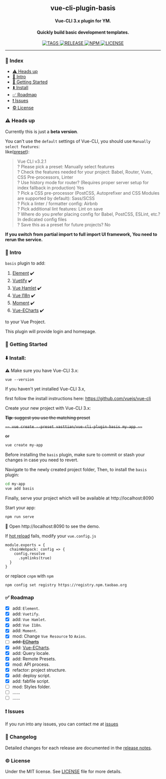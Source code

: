 <!-- ## vue-cli-plugin-basis -->
<h2 align="center">vue-cli-plugin-basis</h2>
<p align="center">
  <h4 align="center">Vue-CLI 3.x plugin for YM.</h4>
  <h4 align="center">Quickly build basic development templates.</h4>
</p>

<p align="center">
  <a href="https://github.com/vasttian/vue-cli-plugin-basis/tags">
    <img src="https://img.shields.io/github/tag-date/vasttian/vue-cli-plugin-basis.svg" alt="TAGS">
  </a>
  <a href="https://github.com/vasttian/vue-cli-plugin-basis/releases">
    <img src="https://img.shields.io/github/release/vasttian/vue-cli-plugin-basis.svg" alt="RELEASE">
  </a>
  <a href="https://www.npmjs.com/package/vue-cli-plugin-basis">
    <img src="https://img.shields.io/npm/v/vue-cli-plugin-basis.svg" alt="NPM">
  </a>
  <a href="https://github.com/vasttian/vue-cli-plugin-basis/blob/master/LICENSE">
    <img src="https://img.shields.io/github/license/mashape/apistatus.svg" alt="LICENSE">
  </a>
</p>

<!-- [![npm](https://img.shields.io/npm/v/vue-cli-plugin-basis.svg)](https://www.npmjs.com/package/vue-cli-plugin-basis) -->

---

### :page_with_curl: Index
* [:warning: Heads up](#warning-heads-up)
* [:book: Intro](#book-intro)
* [:rocket: Getting Started](#rocket-getting-started)
* [:arrow_down: Install](#arrow_down-install)
* [:white_check_mark: Roadmap](#white_check_mark-roadmap)
* [:exclamation: Issues](#exclamation-issues)
* [:copyright: License](#copyright-license)

### :warning: Heads up

Currently this is just a **beta version**.

You can't use the `default` settings of Vue-CLI,
you should use `Manually select features`:<br>
like([preset](https://github.com/vasttian/vue-cli-plugin-basis/blob/master/preset.json)):
>Vue CLI v3.2.1<br>
  ? Please pick a preset: Manually select features<br>
  ? Check the features needed for your project: Babel, Router, Vuex, CSS Pre-processors, Linter<br>
  ? Use history mode for router? (Requires proper server setup for index fallback in production) Yes<br>
  ? Pick a CSS pre-processor (PostCSS, Autoprefixer and CSS Modules are supported by default): Sass/SCSS<br>
  ? Pick a linter / formatter config: Airbnb<br>
  ? Pick additional lint features: Lint on save<br>
  ? Where do you prefer placing config for Babel, PostCSS, ESLint, etc.? In dedicated config files<br>
  ? Save this as a preset for future projects? No<br>

**If you switch from partial import to full import UI framework,
You need to rerun the service.**

### :book: Intro

`basis` plugin to add:
1. [Element](https://github.com/ElemeFE/element)  :heavy_check_mark:
2. [Vuetify](https://github.com/vuetifyjs/vuetify) :heavy_check_mark:
3. [Vue Hamlet](https://github.com/yimian/vue-hamlet)  :heavy_check_mark:
4. [Vue I18n](https://github.com/kazupon/vue-i18n)  :heavy_check_mark:
5. [Moment](https://github.com/moment/moment)  :heavy_check_mark:
6. [Vue-ECharts](https://github.com/ecomfe/vue-echarts)  :heavy_check_mark:

to your Vue Project.

This plugin will provide login and homepage.

### :rocket: Getting Started

### :arrow_down: Install:

:warning: Make sure you have Vue-CLI 3.x:

```
vue --version
```

If you haven't yet installed Vue-CLI 3.x,

first follow the install instructions here: https://github.com/vuejs/vue-cli

Create your new project with Vue-CLI 3.x:

~~**Tip**: suggest you use the matching preset~~

~~```~~
vue create --preset vasttian/vue-cli-plugin-basis my-app
~~```~~

~~or~~

```bash
vue create my-app
```

Before installing the `basis` plugin, make sure to commit or stash your changes in case you need to revert.

Navigate to the newly created project folder,
Then, to install the `basis` plugin:

```bash
cd my-app
vue add basis
```

Finally, serve your project which will be available at http://localhost:8090

Start your app:

```bash
npm run serve
```

:tada: Open http://localhost:8090 to see the demo.

If [hot reload](https://vue-loader.vuejs.org/guide/hot-reload.html#state-preservation-rules) fails,
modify your `vue.config.js`
```
module.exports = {
  chainWebpack: config => {
    config.resolve
      .symlinks(true)
  }
}
```
or replace `cnpm` with `npm`

`npm config set registry https://registry.npm.taobao.org`

### :white_check_mark: Roadmap
- [x] add: `Element`.
- [x] add: `Vuetify`.
- [x] add: `Vue Hamlet`.
- [x] add: `Vue I18n`.
- [x] add: `Moment`.
- [x] mod: Change `Vue Resource` to `Axios`.
- [ ] ~~add: [ECharts](https://github.com/apache/incubator-echarts)~~
- [x] add: [Vue-ECharts](https://github.com/ecomfe/vue-echarts).
- [x] add: Query locale.
- [x] add: Remote Presets.
- [x] mod: API process.
- [x] refactor: project structure.
- [x] add: deploy script.
- [x] add: fabfile script.
- [ ] mod: Styles folder.
- [ ] ......
- [ ] ......

### :exclamation: Issues

If you run into any issues, you can contact me at [issues](https://github.com/vasttian/vue-cli-plugin-basis/issues)

### :memo: Changelog

Detailed changes for each release are documented in the [release notes](https://github.com/vasttian/vue-admin-vuetify/releases).

### :copyright: License

Under the MIT license. See [LICENSE](http://opensource.org/licenses/MIT) file for more details.
